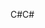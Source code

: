 <span data-ttu-id="5e184-101">C#</span><span class="sxs-lookup"><span data-stu-id="5e184-101">C#</span></span>